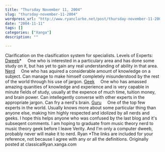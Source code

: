 ```yaml
---
title: "Thursday November 11, 2004"
slug: "thursday-november-11-2004"
wordpress_url: "http://www.ryanclarke.net/post/thursday-november-11-2004/"
date: "2004-11-11"
tags: []
categories: ["Xanga"]
description: ""

---
```


Clarification on the clasification system for specialists.
 Levels of Experts:
 [Dweeb](http://dictionary.reference.com/search?q=dweeb)\*
     One who is interested in a particulary area and has done some study on it, but has yet to gain any real understanding of ability in that area.
[Nerd](http://dictionary.reference.com/search?q=nerd)
     One who has aquired a considerable amount of knowledge on a subject. Can manage to make himself completely misunderstood by the rest of the world through his use of jargon.
[Geek](http://dictionary.reference.com/search?q=geek)
     One who has amassed amazing quanities of knowledge and experience and is very capable in minute fields of study, usually at the expence of much time, tuition money, and brain power. Can intellegently converse with other experts in the appropriate jargon. Can fry a nerd's brain.
[Guru](http://dictionary.reference.com/search?q=guru)
     One of the top few experts in the world. Usually knows more about some particular thing than anyone else, making him highly respected and idolized by all nerds and geeks.
 I hope this helps anyone who was confused by the last blog and it's subseqent comments. I am hoping to graduate from music theory nerd to music theory geek before I leave Verity. And I'm only a computer dweeb, probably never will make it to nerd.
 Ryan
 \*The links are included for your reference, not because I agree with any or all the definitions.
Originally posted at classicalRyan.xanga.com

